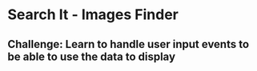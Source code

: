 # Search It - Images Finder

## Challenge: Learn to handle user input events to be able to use the data to display 